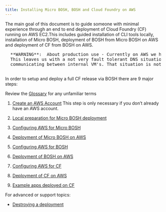 ```yaml
---
title: Installing Micro BOSH, BOSH and Cloud Foundry on AWS
---
```


The main goal of this document is to guide someone with minimal experience through an end to end deployment of Cloud Foundry (CF) running on AWS EC2.This includes guided installation of CLI tools locally, installation of Micro BOSH, deployment of BOSH from Micro BOSH on AWS and deployment of CF from BOSH on AWS.

  <pre class='warning'>
  **WARNING**:  About production use - Currently on AWS we have to use BOSH DNS which requres a single VM implementation of PostgreSQL.
  This leaves us with a not very fault tolerant DNS situation. Without a reliable DNS situation you'll need to use static IP's for
  communicating between internal VM's. That situation is not detailed here as the scope of this document is to get you up and running as quickly as is currently possible
  </pre>


In order to setup and deploy a full CF release via BOSH there are 9 major steps:

Review the [Glossary](/docs/running/deploying-cf/aws-ec2/glossary.html) for any unfamiliar terms

1. [Create an AWS Account](http://goo.gl/MaAybK) This step is only necessary if you don’t already have an AWS account.

1. [Local preparation for Micro BOSH deployment](/docs/running/deploying-cf/aws-ec2/local_bosh.html)

1. [Configuring AWS for Micro BOSH](/docs/running/deploying-cf/aws-ec2/configure_aws_micro_bosh.html)

1. [Deployment of Micro BOSH on AWS](/docs/running/deploying-cf/aws-ec2/deploy_aws_micro_bosh.html)

1. [Configuring AWS for BOSH](/docs/running/deploying-cf/aws-ec2/configure_aws_bosh.html)

1. [Deployment of BOSH on AWS](/docs/running/deploying-cf/aws-ec2/deploy_aws_bosh.html)

1. [Configuring AWS for CF](/docs/running/deploying-cf/aws-ec2/configure_aws_cf.html)

1. [Deployment of CF on AWS](/docs/running/deploying-cf/aws-ec2/deploy_aws_cf.html)

1. [Example apps deployed on CF](/docs/running/deploying-cf/aws-ec2/example_apps.html)


For advanced or support topics:

* [Destroying a deployment](/docs/running/deploying-cf/aws-ec2/destroying_deployments.html)